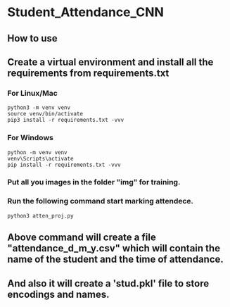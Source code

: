 # Student_Attendance_CNN

## How to use

## Create a virtual environment and install all the requirements from requirements.txt

### For Linux/Mac
```
python3 -m venv venv
source venv/bin/activate
pip3 install -r requirements.txt -vvv
```

### For Windows
```
python -m venv venv
venv\Scripts\activate
pip install -r requirements.txt -vvv
```

### Put all you images in the folder "img" for training.

### Run the following command start marking attendece.

```
python3 atten_proj.py
```

## Above command will create a file "attendance_d_m_y.csv" which will contain the name of the student and the time of attendance.

## And also it will create a 'stud.pkl' file to store encodings and names.